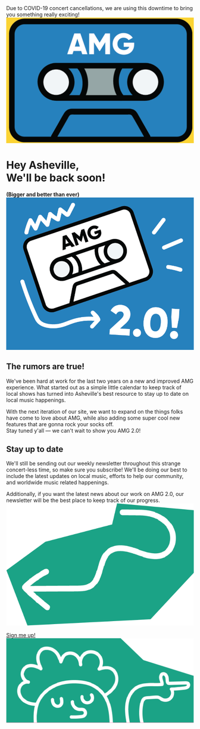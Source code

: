 <!doctype html>

<html lang="en">
<head>
  <meta charset="utf-8">

  <title>The HTML5 Herald</title>
  <meta name="description" content="The HTML5 Herald">
  <meta name="author" content="SitePoint">

  <link rel="stylesheet" type="text/css" href="css/prc.css">

</head>

<body>
	<div class="amg-banner background--red text--uppercase text--white text--bold">
		Due to COVID-19 concert cancellations, we are using this downtime to bring you something really exciting!
	</div>
	<div class="amg-section amg-section--main amg-section--back-text amg-section--image-left background--yellow padding-top--large padding-bottom--large amg-section--center">
		<div class="inner">
			<div class="amg-section__image">
				<img src="images/amg-tape.png"/>
			</div>
			<div class="amg-section__content">
				<h1>
					Hey Asheville,
					<br>
					We'll be back soon!
				</h1>
				<b>
					(Bigger and better than ever)
				</b>
			</div>
		</div>
	</div>
	<div class="amg-section amg-section--back-text amg-section--image-left background--blue amg-section--image-right text--white">
		<div class="inner">
			<div class="amg-section__image">
				<img src="images/amg-tape-2.0.png"/>
			</div>
			<div class="amg-section__content">
				<h2>
					The rumors are true!
				</h2>
				<p>
					We've been hard at work for the last two years on a new and improved AMG experience. What started out as a simple little calendar to keep track of local shows has turned into Asheville's best resource to stay up to date on local music happenings.
				</p>
				<p>
					With the next iteration of our site, we want to expand on the things folks have come to love about AMG, while also adding some super cool new features that are gonna rock your socks off.
					<br>
					Stay tuned y'all — we can't wait to show you AMG 2.0!
				</p>
			</div>
		</div>
	</div>
	<div class="amg-section amg-section--center background--green amg-section--text-center amg-section--center">
		<div class="amg-section__content">
			<h2>
				Stay up to date
			</h2>
			<p>
				<span>
					We'll still be sending out our weekly newsletter throughout this strange concert-less time, so make sure you subscribe! We'll be doing our best to include the latest updates on local music, efforts to help our community, and worldwide music related happenings.
				</span>
			</p>
			<p class="paragraph--sign-up-arrow">
				<span>
					Additionally, if you want the latest news about our work on AMG 2.0, our newsletter will be the best place to keep track of our progress.
				</span>
				<img src="images/arrow-left.png" class="sign-up-arrow"/>
			</p>
		</div>
		<div class="amg-section__cta">
			<a href="#" class="btn">
				Sign me up!
			</a>
		</div>
		<img src="images/point-right.png" class="sign-up-point"/>
	</div>		
</body>
</html>